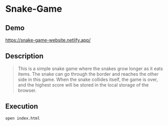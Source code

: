 # Snake-Game

## Demo

https://snake-game-website.netlify.app/

## Description

> This is a simple snake game where the snakes grow longer as it eats items. The snake can go through the border and reaches the other side in this game. When the snake collides itself, the game is over, and the highest score will be stored in the local storage of the browser.

## Execution

```
open index.html
```
